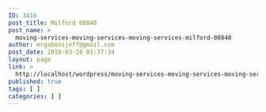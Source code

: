 ```yaml
---
ID: 3416
post_title: Milford 08848
post_name: >
  moving-services-moving-services-moving-services-milford-08848
author: mrgabonijeff@gmail.com
post_date: 2018-03-28 01:37:34
layout: page
link: >
  http://localhost/wordpress/moving-services-moving-services-moving-services-milford-08848/
published: true
tags: [ ]
categories: [ ]
---
```

